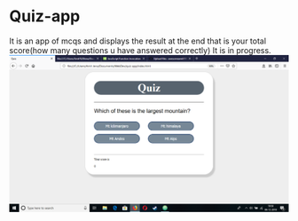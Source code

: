 # Quiz-app
It is an app of mcqs and displays the result at the end that is your total  score(how many questions u have answered correctly)
It is in progress.
<img src="images/Screenshot (23).png">
